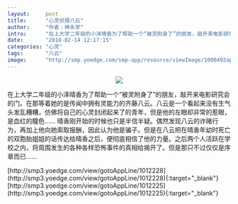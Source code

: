 ```yaml
---
layout:     post
title:      "心灵侦探八云"
author:     "作者：神永学"
intro:      "在上大学二年级的小泽晴香为了帮助一个“被灵附身了”的朋友，敲开来电影研究会的门。在那等着她的是传闻中拥有灵能力的齐藤八云。八云是一个看起来没有生气头发乱糟糟，仿佛将自己的心灵封闭起来了的青年，但是他的左眼却非常的惹眼，是血红的瞳色…… 晴香刚开始的时候也只是半信半疑。偶然发现八云的诈赌行为，再加上他向她索取报酬，因此认为他是骗子。但是在八云把在晴香年幼时死亡的双胞胎姐姐的话传达给晴香之后，便彻底相信了他的力量。之后两个人活跃在学校之内，将周围发生的各种各样恐怖事件的真相给揭开了。但是那只不过仅仅是序章而已……"
date:       "2018-02-14 12:17:15"
categories: "心灵"
tags:       "八云"
image:      "http://smp.yoedge.com/smp-app/resource/viewImage/1000492appline.png"
---
```

<div style="text-align: center">
<p><img src="http://smp.yoedge.com/smp-app/resource/viewImage/1000492appline.png"/></p>
</div>
<p class="post-meta">
<span>在上大学二年级的小泽晴香为了帮助一个“被灵附身了”的朋友，敲开来电影研究会的门。在那等着她的是传闻中拥有灵能力的齐藤八云。八云是一个看起来没有生气头发乱糟糟，仿佛将自己的心灵封闭起来了的青年，但是他的左眼却非常的惹眼，是血红的瞳色…… 晴香刚开始的时候也只是半信半疑。偶然发现八云的诈赌行为，再加上他向她索取报酬，因此认为他是骗子。但是在八云把在晴香年幼时死亡的双胞胎姐姐的话传达给晴香之后，便彻底相信了他的力量。之后两个人活跃在学校之内，将周围发生的各种各样恐怖事件的真相给揭开了。但是那只不过仅仅是序章而已……</span>
</p>
[http://smp3.yoedge.com/view/gotoAppLine/1012228](http://smp3.yoedge.com/view/gotoAppLine/1012228){:target="_blank"}
[http://smp3.yoedge.com/view/gotoAppLine/1012225](http://smp3.yoedge.com/view/gotoAppLine/1012225){:target="_blank"}


